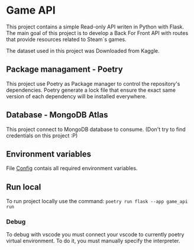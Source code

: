 # Game API  

This project contains a simple Read-only API writen in Python with Flask.
The main goal of this project is to develop a Back For Front API with routes that provide resources related to Steam`s games.

The dataset used in this project was Downloaded from Kaggle.

## Package managament - Poetry

This project use Poetry as Package manager to control the repository's dependencies. Poetry generate a lock file that ensure the exact same version of each dependency will be installed everywhere.

## Database - MongoDB Atlas

This project connect to MongoDB database to consume. (Don't try to find credentials on this project :P)

## Environment variables

File [Config](./game_api/infra/config.py) contais all required environment variables. 


## Run local

To run project locally use the command: `poetry run flask --app game_api run`

### Debug

To debug with vscode you must connect your vscode to currently poetry virtual environment. To do it, you must manually specify the interpreter. 

